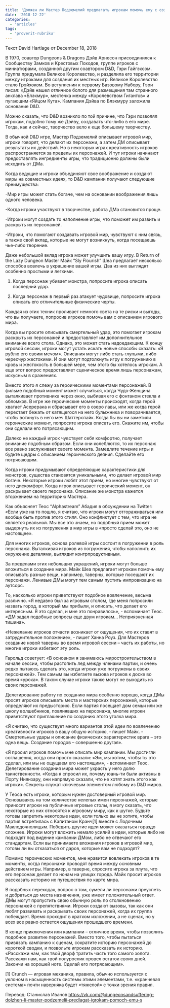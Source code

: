 ```yaml
---
title: 'Должен ли Мастер Подземелий предлагать игрокам помочь ему с созданием D&D мира за пределами их персонажей?'
date: '2018-12-22'
categories:
  - 'articles'
tags:
  - 'proverit-rubriku'
---
```


Текст David Hartlage от December 18, 2018

В 1970, соавтор Dungeons & Dragons Дэйв Арнесон присоединился к Сообществу Замков и Крестовых Походов, группе игроков с миниатюрами, созданной другим соавтором D&D, Гэри Гайгэксом. Группа придумала Великое Королевство, и разделила его территории между игроками для создания их местных игр. Великое Королевство стало Грэйхоком. Во вступлении к первому Базовому Набору, Гэри писал: «Дэйв нашел отличное болото для размещения там странного анклава «Блэкмур», местечка между «Королевством Гигантов» и пугающим «Яйцом Кута». Кампания Дэйва по Блэкмуру заложила основание D&D.

Можно сказать, что D&D возникло по той причине, что Гэри позволял игрокам, подобно тому же Дэйву, создавать что-либо в его мире. Тогда, как и сейчас, творчество вело к еще большему творчеству.

В обычной D&D игре, Мастер Подземелий описывает игровой мир, игроки говорят, что делают их персонажи, а затем ДМ описывает результаты их действий. Но в некоторых играх креативность игроков распространяется за пределы их персонажей. И тут игроки начинают предоставлять ингредиенты игры, что традиционно должны были исходить от ДМа.

Когда ведущие и игроки объединяют свое воображение и создают миры на совместных идеях, то D&D кампании получают следующие преимущества:

\-Мир игры может стать богаче, чем на основании воображения лишь одного человека.

\-Когда игроки участвуют в творчестве, работа ДМа становится проще.

\-Игроки могут создать то наполнение игры, что поможет им развить и раскрыть их персонажей.

\-Игроки, что помогают создавать игровой мир, чувствуют с ним связь, а также свой вклад, которые не могут возникнуть, когда посещаешь чье-либо творение.

Даже небольшой вклад игрока может улучшить вашу игру. В Return of the Lazy Dungeon Master Майк “Sly Flourish” Шеа предлагает несколько способов вовлечь в украшение вашей игры. Два из них выглядят особенно простыми и легкими.

1. Когда персонаж убивает монстра, попросите игрока описать последний удар.

2. Когда персонаж в первый раз атакует чудовище, попросите игрока описать его отличительные физические черты.

Каждая из этих техник проливает немного света на те риски и выгоды, что вы получаете, попросив игроков помочь вам с описанием игрового мира.

Когда вы просите описывать смертельный удар, это помогает игрокам раскрыть их персонажей и предоставляет им дополнительное внимание всего стола. Однако, это может стать надоедающим. К концу игровой сессии, игроки могут устать искать новые способы сказать: «Я рублю его своим мечом». Описания могут либо стать глупыми, либо чересчур жестокими. И они могут подтолкнуть игру к погружению в кровь и жестокость в большей мере, чем этого бы хотелось игрокам. А еще этот вопрос предоставляет сценическое время лишь персонажам, искусным в сражениях.

Вместо этого я слежу за героическими моментами персонажей. В фильме подобный момент может случиться, когда Чудо-Женщина выталкивает противника через окно, выбивая его с фонтаном стекла и обломков. В игре же героические моменты происходят, когда герой хватает Асерерака и сбрасывает его в озеро лавы, или же когда герой перестает бежать от катящегося на него булыжника и поворачивается, чтобы воткнуть в него меч Шаттерспайк. Когда бы вы ни заметили героические момент, попросите игрока описать его. Скажите им, чтобы они сделали его потрясающим.

Далеко не каждый игрок чувствует себя комфортно, получает внимание подобным образом. Если они колеблются, то их персонаж все равно заслуживает своего момента. Замедлите течение игры и будьте щедры с описанием героического деяния. Сделайте его потрясающим.

Когда игроки придумывают определяющие характеристики для монстров, существа становятся уникальными, что делает игровой мир богаче. Некоторые игроки любят этот прием, но многие чувствуют от него дискомфорт. Когда игрок описывает героический момент, он раскрывает своего персонажа. Описание же монстра кажется вторжением на территорию Мастера.

Как объясняет Теос “Alphastream” Абадия в обсуждении на Twitter: «Если уже на то пошло, я считаю, что игроки могут отгораживаться или вообще быть против этого стиля. Оно конфликтует с тем, что игра не является реальной. Мы все это знаем, но подобный прием может выдернуть их из погружения в мир игры в «просто сделай это, оно не настоящее».

Для многих игроков, основа ролевой игры состоит в погружении в роль персонажа. Выталкивая игроков из погружения, чтобы наполнить их окружение деталями, выглядит контрпродуктивным.

За пределами этих небольших украшений, игроки могут больше вложиться в создание мира. Майк Шеа предлагает игрокам помочь ему описывать разные вещи, например, таверны, которые посещают их персонажи. Ленивые ДМы могут тем самым пустить импровизацию на аутсорс.

То, насколько игроки приветствуют подобное вовлечение, весьма различно. «Я недавно был за игровым столом, где меня попросили назвать город, в который мы прибыли, и описать, что делает его интересным. Я это сделал, и мне это понравилось», - вспоминает Теос. «ДМ задал подобные вопросы еще двум игрокам… Неприязненная тишина».

«Нежелание игроков отчасти возникает от ощущения, что их ставят в затруднительное положение», - пишет Ханна Роуз. Для Мастеров создание новой таверны во время игровой сессии – часть их работы, но многие игроки избегают эту роль.

Гарольд советует: «В основном я занимаюсь миростроительством в начале сессии, чтобы растопить лед между членами партии, и очень редко пытаюсь сделать это, когда игроки уже погружены в своих персонажей». Тем самым вы избегаете вызова игроков к доске во время «урока». В таком случае игроки также могут не выходить из своих персонажей.

Делегирование работу по созданию мира особенно хорошо, когда ДМы просят игроков описывать места и мастерских персонажей, которые определяют их предысторию. Если партия посещает дом семьи или же школу волшебников, повлиявших на персонажа, многие игроки приветствуют приглашение по созданию этого уголка мира.

«Я считаю, что существует много вариантов этой идеи по вовлечению креативности игроков в вашу общую историю, - пишет Майк. - Смертельные удары и описание физических характеристик врага – это одна вещь. Создание городов – совершенно другая».

«Я просил игроков помочь мне описать мир кампании. Мы достигли соглашения, когда они просто сказали: «Эм, мы хотим, чтобы ты это сделал, или мы не ощущаем его настоящим», - вспоминает Теос. Делегирование создания мира может украсть у него долю таинственности. «Когда я спросил их, почему юань-ти были активны в Порту Ниянзару, они напрямую сказали, что не хотят знать этого как игроки». Секреты служат ключевым элементом любому из D&D миров.

У Теоса есть игроки, которым нужен достоверный игровой мир. Основываясь на том количестве нелепых имен персонажей, которые приносят игроки на публичные игровые столы, я могу сказать, что некоторые из них относятся к игровому миру, как к шутке. Будьте готовы запретить некоторые идеи, если только вы не хотите, чтобы партия встретилась с Капитаном Кранч\[1\] вместе с Лодочным Маклодочнолицым. Победить другие идеи может оказаться гораздо сложнее. Игроки могут вложить немало усилий в идеи, которые либо не подходят под видение кампании ДМом, либо не отвечают его стандартам. Если вы принимаете вложения игроков в игровой мир, готовы ли вы отказаться от даров, которые вам не подходят?

Помимо героических моментов, мне нравится вовлекать игроков в те моменты, когда персонажи проводят время между основным действием игры. Например, в таверне, спросите игрока за плута, что его персонаж делает по ночам на улицах города. Майк просит игроков рассказать историю их путешествия по карте мира.

В подобных переходах, вопрос о том, сумели ли персонажи преуспеть и добраться до места назначения, уже имеет положительный ответ. ДМы могут пропустить свою обычную роль по столкновению персонажей с препятствиями. Игроки создают вызовы, так как они любят развивать и раскрывать своих персонажей, когда их группа побеждает. Время проходит в кратком изложении, а не сценах, но у всех все равно остается ощущения прошедшего времени.

В конце приключения или кампании – отличное время, чтобы позволить подобное развитие персонажей. Вместо того, чтобы пытаться привязать кампанию к сценам, сократите историю персонажей до короткой сводки, и позвольте игрокам рассказать их историю. «Расскажи нам, как твой дворф тратить часть того самого золота. Расскажи нам, как твой полурослик провел остаток своих дней. Закончи на хорошей ноте. Сделай его потрясающим».

\[1\] Crunch — игровая механика, правила, обычно используется с уклоном в насыщенность системы этими элементами, т.е. «кранчевая система» почти наверняка будет «тяжелой» с точки зрения правил.

Перевод: Станислав Иванов https://vk.com/@dungeonsandsuffering-dolzhen-li-master-podzemelii-predlagat-igrokam-pomoch-emu-s
